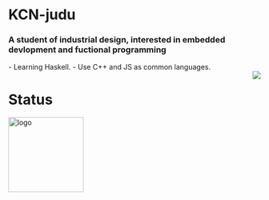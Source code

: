 # KCN-judu
### A student of industrial design, interested in embedded devlopment and fuctional programming
<div>
<div>
- Learning Haskell.
- Use C++ and JS as common languages.
</div>
<img align="right" src="https://github-readme-stats.vercel.app/api/top-langs/?username=KCN-judu&theme=tokyonight&layout=compact" align="right"/>
</div>






# Status
<img src="https://github-readme-stats.vercel.app/api?username=KCN-judu&show_icons=true&theme=gruvbox&count_private=true" height="150px" alt="logo">
